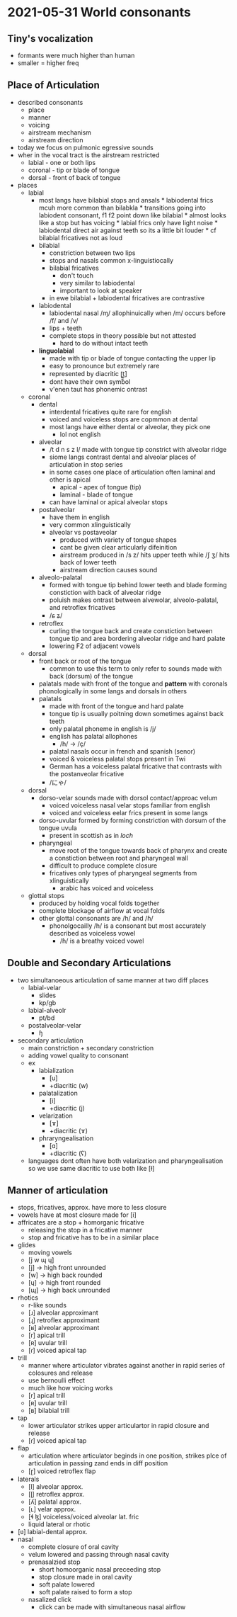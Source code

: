 # 2021-05-31 World consonants

## Tiny's vocalization
* formants were much higher than human
* smaller = higher freq
## Place of Articulation
* described consonants
  * place
  * manner
  * voicing
  * airstream mechanism
  * airstream direction
* today we focus on pulmonic egressive sounds
* wher in the vocal tract is the airstream restricted
  * labial - one or both lips
  * coronal - tip or blade of tongue
  * dorsal - front of back of tongue
* places
  * labial
    * most langs have bilabial stops and ansals
          * labiodental frics mcuh more common than bilabkla
          * transitions going into labiodent consonant, f1 f2 point down like bilabial
          * almost looks like a stop but has voicing
          * labial frics only have light noise
          * labiodental direct air against teeth so its a little bit louder
            * cf bilabial fricatives not as loud
    * bilabial
      * constriction between two lips
      * stops and nasals common x-linguistiocally
      * bilabial fricatives
        * don't touch
        * very similar to labiodental
        * important to look at speaker
      * in ewe bilabial + labiodental fricatives are contrastive
    * labiodental
      * labiodental nasal /ɱ/ allophinuically when /m/ occurs before /f/ and /v/
      * lips + teeth
      * complete stops in theory possible but not attested
        * hard to do without intact teeth        
    * **linguolabial**
      * made with tip or blade of tongue contacting the upper lip
      * easy to pronounce but extremely rare
      * represented by diacritic [̼̼̼t̼]
      * dont have their own symbol
      * v'enen taut has phonemic ontrast
  * coronal
    * dental
      * interdental fricatives quite rare for english
      * voiced and voiceless stops are copmmon at dental
      * most langs have either dental or alveolar, they pick one
        * lol not english
    * alveolar
      * /t d n s z l/ made with tongue tip constrict with alveolar ridge
      * siome langs contrast dental and alveolar places of articulation in stop series
      * in some cases one place of articulation often laminal and other is apical
        * apical - apex of tongue (tip)
        * laminal - blade of tongue
      * can have laminal or apical alveolar stops 
    * postalveolar
      * have them in english
      * very common xlinguistically
      * alveolar vs postaveolar
        * produced with variety of tongue shapes
        * cant be given clear articularly difeinition
        * airstream produced in /s z/ hits upper teeth while /ʃ ʒ/ hits back of lower teeth
        * airstream direction causes sound
    * alveolo-palatal
      * formed with tongue tip behind lower teeth and blade forming constiction with back of alveolar ridge
      * poluish makes ontrast between alvewolar, alveolo-palatal, and retroflex fricatives
      * /ɕ ʑ/
    * retroflex
      * curling the tongue back and create constiction between tongue tip and area bordering alveolar ridge and hard palate
      * lowering F2 of adjacent vowels
  * dorsal
    * front back or root of the tongue
      * common to use this term to only refer to sounds made with back (dorsum) of the tongue
    * palatals made with front of the tongue and **pattern** with coronals phonologically in some langs and dorsals in others
    * palatals
      * made with front of the tongue and hard palate
      * tongue tip is usually poitning down sometimes against back teeth
      * only palatal phoneme in english is /j/
      * english has palatal allophones
        * /h/ -> /ç/
      * palatal nasals occur in french and spanish (senor)
      * voiced & voiceless palatal stops present in Twi
      * German has a voiceless palatal fricative that contrasts with the postanveolar fricative
      * /にゃ/
  * dorsal
    * dorso-velar sounds made with dorsol contact/approac velum
      * voiced voiceless nasal velar stops familiar from english
      * voiced and voiceless eelar frics present in some langs
    * dorso-uvular formed by forming constriction with dorsum of the tongue uvula
      * present in scottish as in *loch*
    * pharyngeal
      * move root of the tongue towards back of pharynx and create a constiction between root and pharyngeal wall
      * difficult to produce complete closure
      * fricatives only types of pharyngeal segments from xlinguistically
        * arabic has voiced and voiceless
  * glottal stops
    * produced by holding vocal folds together
    * complete blockage of airflow at vocal folds
    * other glottal consonants are /h/ and /ɦ/
      * phonolgocailly /h/ is a consonant but most accurately described as voiceless vowel
        * /ɦ/ is a breathy voiced vowel
## Double and Secondary Articulations
* two simultanoeous articulation of same manner at two diff places
  * labial-velar
    * slides
    * kp/gb
  * labial-alveolr
    * pt/bd
  * postalveolar-velar
    * ɧ
* secondary articulation
  * main constriction + secondary constriction
  * adding vowel quality to consonant
  * ex
    * labialization
      * [u]
      * +diacritic (w)
    * palatalization
      * [i]
      * +diacritic (j)
    * velarization
      * [ɤ]
      * +diacritic (ɤ)
    * phraryngealisation
      * [ɑ]
      * +diacritic (ʕ)
  * languages dont often have both velarization and pharyngealisation so we use same diacritic to use both like [ɫ]
## Manner of articulation
* stops, fricatives, approx. have more to less closure
* vowels have at most closure made for [i]
* affricates are a stop + homorganic fricative
  * releasing the stop in a fricative manner
  * stop and fricative has to be in a similar place
* glides
  * moving vowels   
  * [j w ɰ ɥ]
  * [j] -> high front unrounded
  * [w] -> high back rounded
  * [ɥ] -> high front rounded
  * [ɰ] -> high back unrounded
* rhotics
  * r-like sounds
  * [ɹ] alveolar approximant
  * [ɻ] retroflex approximant
  * [ʁ] alveolar approximant
  * [r] apical trill
  * [ʀ] uvular trill
  * [ɾ] voiced apical tap
* trill
  * manner where articulator vibrates against another in rapid series of colosures and release
  * use bernoulli effect
  * much like how voicing works
  * [r] apical trill
  * [ʀ] uvular trill
  * [ʙ] bilabial trill
* tap
  * lower articulator strikes upper articulartor in rapid closure and release
  * [ɾ] voiced apical tap
* flap
  * articulation where articulator beginds in one position, strikes plce of articulation in passing zand ends in diff position
  * [ɽ] voiced retroflex flap
* laterals
  * [l] alveolar approx.
  * [ɭ] retroflex approx.
  * [ʎ] palatal approx.
  * [ʟ] velar approx.
  * [ɬ ɮ] voiceless/voiced alveolar lat. fric
  * liquid lateral or rhotic
* [ʋ] labial-dental approx.
* nasal
  * complete closure of oral cavity
  * velum lowered and passing through nasal cavity
  * prenasalzied stop
    * short homoorganic nasal preceeding stop
    * stop closure made in oral cavity
    * soft palate lowered
    * soft palate raised to form a stop
  * nasalized click
    * click can be made with simultaneous nasal airflow